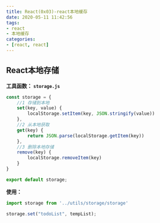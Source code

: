 ```yaml
---
title: React(0x03)-react本地缓存
date: 2020-05-11 11:42:56
tags:
- react
- 本地缓存
categories:
- [react, react]
---
```


##  React本地存储

**工具函数： `storage.js`**

```js
const storage = {
	//1 存储到本地
    set(key, value) {
        localStorage.setItem(key, JSON.stringify(value))
    },
    //2 从本地获取
    get(key) {
        return JSON.parse(localStorage.getItem(key))
    },
    //3 删除本地存储
    remove(key) {
        localStorage.removeItem(key)
    }
}

export default storage;
```

**使用：**

```js
import storage from '../utils/storage/storage'

storage.set("todoList", tempList);
```

